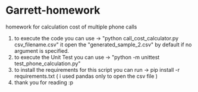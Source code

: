 # Garrett-homework
homework for calculation cost of multiple phone calls
1. to execute the code you can use -> "python call_cost_calculator.py csv_filename.csv" it open the "generated_sample_2.csv" by default if no argument is specified.
2. to execute the Unit Test you can use -> "python -m unittest test_phone_calculation.py"
3. to install the requirements for this script you can run -> pip install -r requirements.txt ( i used pandas only to open the csv file )
4. thank you for reading :p 
